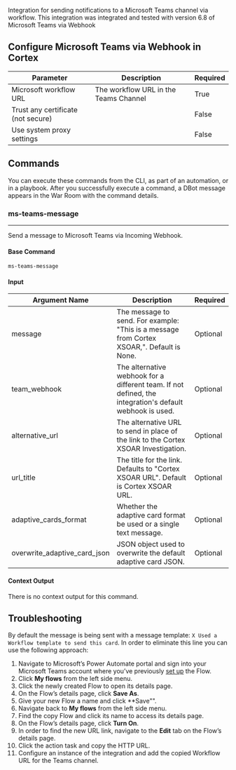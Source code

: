 Integration for sending notifications to a Microsoft Teams channel via workflow.
This integration was integrated and tested with version 6.8 of Microsoft Teams via Webhook

## Configure Microsoft Teams via Webhook in Cortex

| **Parameter** | **Description** | **Required** |
| --- | --- | --- |
| Microsoft workflow URL | The workflow URL in the Teams Channel | True |
| Trust any certificate (not secure) |  | False |
| Use system proxy settings |  | False |

## Commands

You can execute these commands from the CLI, as part of an automation, or in a playbook.
After you successfully execute a command, a DBot message appears in the War Room with the command details.

### ms-teams-message

***
Send a message to Microsoft Teams via Incoming Webhook.

#### Base Command

`ms-teams-message`

#### Input

| **Argument Name** | **Description** | **Required** |
| --- | --- | --- |
| message | The message to send.  For example: "This is a message from Cortex XSOAR,". Default is None. | Optional |
| team_webhook | The alternative webhook for a different team.  If not defined, the integration's default webhook is used. | Optional |
| alternative_url | The alternative URL to send in place of the link to the Cortex XSOAR Investigation. | Optional |
| url_title | The title for the link. Defaults to "Cortex XSOAR URL". Default is Cortex XSOAR URL. | Optional |
| adaptive_cards_format | Whether the adaptive card format be used or a single text message. | Optional |
| overwrite_adaptive_card_json | JSON object used to overwrite the default adaptive card JSON. | Optional |

#### Context Output

There is no context output for this command.

## Troubleshooting

By default the message is being sent with a message template: `X Used a Workflow template to send this card`.
In order to eliminate this line you can use the following approach:

1. Navigate to Microsoft’s Power Automate portal and sign into your Microsoft Teams account where you’ve previously [set up](https://make.powerautomate.com/) the Flow.
2. Click **My flows** from the left side menu.
3. Click the newly created Flow to open its details page.
4. On the Flow’s details page, click **Save As**.
5. Give your new Flow a name and click **Save"".
6. Navigate back to **My flows** from the left side menu.
8. Find the copy Flow and click its name to access its details page.
9. On the Flow’s details page, click **Turn On**.
10. In order to find the new URL link, navigate to the **Edit** tab on the Flow’s details page.
11. Click the action task and copy the HTTP URL.
12. Configure an instance of the integration and add the copied Workflow URL for the Teams channel.
